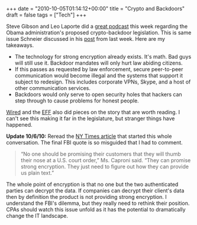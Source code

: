 +++
date = "2010-10-05T01:14:12+00:00"
title = "Crypto and Backdoors"
draft = false
tags = ["Tech"]
+++

Steve Gibson and Leo Laporte did a [great podcast](http://twit.tv/sn268) this week regarding the Obama administration's proposed crypto-backdoor legislation. This is same issue Schneier discussed in his [post](http://www.schneier.com/blog/archives/2010/09/wiretapping_the.html) from last week. Here are my takeaways.

*   The technology for strong encryption already exists. It's math. Bad guys will still use it. Backdoor mandates will only hurt law abiding citizens.
*   If this passes as requested by law enforcement, secure peer-to-peer communication would become illegal and the systems that support it subject to redesign. This includes corporate VPNs, Skype, and a host of other communication services.
*   Backdoors would only serve to open security holes that hackers can step through to cause problems for honest people.
  
[Wired](http://www.wired.com/threatlevel/2010/09/fbi-backdoors/) and the [EFF](http://www.eff.org/deeplinks/2010/09/government-seeks) also did pieces on the story that are worth reading. I can't see this making it far in the legislature, but stranger things have happened.  

**Update 10/6/10:** Reread the [NY Times article](http://www.nytimes.com/2010/09/27/us/27wiretap.html?pagewanted=2&_r=1) that started this whole conversation. The final FBI quote is so misguided that I had to comment.

> “No one should be promising their customers that they will thumb their nose at a U.S. court order,” Ms. Caproni said. “They can promise strong encryption. They just need to figure out how they can provide us plain text.”

The whole point of encryption is that no one but the two authenticated parties can decrypt the data. If companies can decrypt their client's data then by definition the product is not providing strong encryption. I understand the FBI's dilemma, but they really need to rethink their position. CPAs should watch this issue unfold as it has the potential to dramatically change the IT landscape.